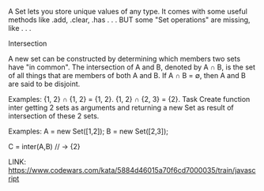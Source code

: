 A Set lets you store unique values of any type. It comes with some useful methods like .add, .clear, .has . . . BUT some "Set operations" are missing, like . . .

Intersection

A new set can be constructed by determining which members two sets have "in common". The intersection of A and B, denoted by A ∩ B, is the set of all things that are members of both A and B. If A ∩ B = ∅, then A and B are said to be disjoint.

Examples:
  {1, 2} ∩ {1, 2} = {1, 2}.
  {1, 2} ∩ {2, 3} = {2}.
Task
Create function inter getting 2 sets as arguments and returning a new Set as result of intersection of these 2 sets.

Examples:
A = new Set([1,2]);
B = new Set([2,3]);

C = inter(A,B) // -> {2}

LINK: https://www.codewars.com/kata/5884d46015a70f6cd7000035/train/javascript